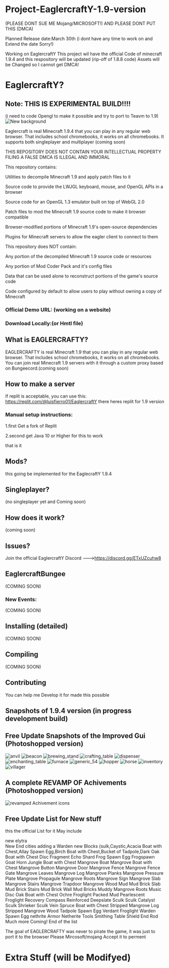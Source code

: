 # Project-EaglercraftY-1.9-version
(PLEASE DONT SUE ME Mojang/MICROSOFT!)
AND PLEASE DONT PUT THIS (DMCA)

Planned Release date:March 30th (i dont have any time to work on and Extend the date Sorry!)

Working on EaglercraftY
This project wil have the official Code of minecraft  1.9.4 and this respository will be updated
(rip-off of 1.8.8 code) Assets will be Changed so I cannot get DMCA!
# EaglercraftY?

## Note: THIS IS EXPERIMENTAL BUILD!!!!
(i need to code Opengl to make it possible and try to port to Teavm to 1.9)
![New background](https://user-images.githubusercontent.com/67106394/222327411-689dd5e5-01c3-4455-8072-19dc2c307094.jpg)

Eaglercraft is real Minecraft 1.9.4 that you can play in any regular web browser. That includes school chromebooks, it works on all chromebooks. It supports both singleplayer and multiplayer (coming soon)

THIS REPOSITORY DOES NOT CONTAIN YOUR INTELLECTUAL PROPERTY 
FILING A FALSE DMCA IS ILLEGAL AND IMMORAL

This repository contains:

Utilities to decompile Minecraft 1.9 and apply patch files to it


Source code to provide the LWJGL keyboard, mouse, and OpenGL APIs in a browser


Source code for an OpenGL 1.3 emulator built on top of WebGL 2.0


Patch files to mod the Minecraft 1.9 source code to make it browser compatible


Browser-modified portions of Minecraft 1.9's open-source dependencies



Plugins for Minecraft servers to allow the eagler client to connect to them

This repository does NOT contain:


Any portion of the decompiled Minecraft 1.9 source code or resources


Any portion of Mod Coder Pack and it's config files


Data that can be used alone to reconstruct portions of the game's source code


Code configured by default to allow users to play without owning a copy of Minecraft

### Official Demo URL: (working on a website)

### Download Locally:(or Hmtl file)


## What is EAGLERCRAFTY?
EAGLERCRAFTY is real Minecraft 1.9 that you can play in any regular web browser. That includes school chromebooks, it works on all chromebooks. You can join real Minecraft 1.9 servers with it through a custom proxy based on Bungeecord.(coming soon)

## How to make a server
If replit is acceptable, you can use this:
https://replit.com/@luisfierro01/EaglercraftY
there heres replit for 1.9 version

### Manual setup instructions:
1.first Get a fork of Replit

2.second get Java 10 or Higher for this to work

that is it

## Mods?
this going be implemented for the EaglecraftY 1.9.4

## Singleplayer?
(no singleplayer yet and Coming soon)

## How does it work?
(coming soon)


## Issues?
Join the official EaglercraftY Discord --->https://discord.gg/ETxUZcuhw8 


## EaglercraftBungee
(COMING SOON)



### New Events:
(COMING SOON)


## Installing (detailed)
(COMING SOON)


## Compiling
(COMING SOON)



## Contributing
You can help me Develop it for made this possible


## Snapshots of 1.9.4 version (in progress development build)





## Free Update Snapshots of the Improved Gui (Photoshopped version)
![anvil](https://user-images.githubusercontent.com/67106394/223771094-a214bae3-9c02-45ad-81be-235118ce10f7.png)
![beacon](https://user-images.githubusercontent.com/67106394/223771101-7c54ce9b-9d6d-42db-85e3-9f02f476e404.png)
![brewing_stand](https://user-images.githubusercontent.com/67106394/223771104-37a829cf-a2bb-4c28-998d-42cd6c54457b.png)
![crafting_table](https://user-images.githubusercontent.com/67106394/223771107-2e4eabca-2da6-41ea-962a-3e9b3e922714.png)
![dispenser](https://user-images.githubusercontent.com/67106394/223771112-6b648efe-f151-4d01-a851-9c289ca8f2f8.png)
![enchanting_table](https://user-images.githubusercontent.com/67106394/223771117-2c7e3ed3-2b71-47d4-9cbb-666188a82bbb.png)
![furnace](https://user-images.githubusercontent.com/67106394/223771135-49431d9d-613c-4edc-92ba-5c1ca5c2954c.png)
![generic_54](https://user-images.githubusercontent.com/67106394/223771138-178220dd-e699-48d6-a8c2-9390f8ad66ec.png)
![hopper](https://user-images.githubusercontent.com/67106394/223771144-5a9f295d-09cf-4191-9bf7-8f704206f772.png)
![horse](https://user-images.githubusercontent.com/67106394/223771148-07f9ad8b-bf52-4f6f-a182-8c6e68dfcd0b.png)
![inventory](https://user-images.githubusercontent.com/67106394/223771151-449421e0-5a7f-43e1-bea0-9b0b2dbe69ec.png)
![villager](https://user-images.githubusercontent.com/67106394/223771155-26200b2d-d3bb-43f3-9472-c8920ca0f739.png)






## A complete REVAMP OF Achivements (Photoshopped version)
![revamped Achivement icons](https://user-images.githubusercontent.com/67106394/217616598-947f0622-48ab-4906-aca8-5817767c1785.jpg)


## Free Update List for New stuff
this the official List for it
May include

new elytra  
New End cities
adding a Warden
new Blocks (sulk,Caystic,Acacia Boat with Chest,Allay Spawn Egg,Birch Boat with Chest,Bucket of Tadpole,Dark Oak Boat with Chest
Disc Fragment
Echo Shard
Frog Spawn Egg
Frogspawn
Goat Horn
Jungle Boat with Chest
Mangrove Boat
Mangrove Boat with Chest
Mangrove Button
Mangrove Door
Mangrove Fence
Mangrove Fence Gate
Mangrove Leaves
Mangrove Log
Mangrove Planks
Mangrove Pressure Plate
Mangrove Propagule
Mangrove Roots
Mangrove Sign
Mangrove Slab
Mangrove Stairs
Mangrove Trapdoor
Mangrove Wood
Mud
Mud Brick Slab
Mud Brick Stairs
Mud Brick Wall
Mud Bricks
Muddy Mangrove Roots
Music Disc
Oak Boat with Chest
Ochre Froglight
Packed Mud
Pearlescent Froglight
Recovery Compass
Reinforced Deepslate
Sculk
Sculk Catalyst
Sculk Shrieker
Sculk Vein
Spruce Boat with Chest
Stripped Mangrove Log
Stripped Mangrove Wood
Tadpole Spawn Egg
Verdant Froglight
Warden Spawn Egg 
nethrite Armor
Netherite Tools
Smithing Table
Shield
End Rod
Much more Coming!
End of the list

The goal of EAGLERCRAFTY was never to pirate the game, it was just to port it to the browser Please Mircosoft/mojang Accept it to perment 

# Extra Stuff (will be Modifyed)
